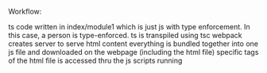 Workflow:

ts code written in index/module1 which is just js with type enforcement. In this case, a person is type-enforced.
ts is transpiled using tsc
webpack creates server to serve html content
everything is bundled together into one js file and downloaded on the webpage (including the html file)
specific tags of the html file is accessed thru the js scripts running

